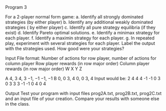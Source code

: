 Program 3

For a 2-player normal form game:
a.	Identify all strongly dominated strategies (by either player)
b.	Identify any additional weakly dominated strategies ( by either player)
c.	Identify all pure strategy equilibria (if they exist)
d.	Identify Pareto optimal solutions.
e.	Identify a minimax strategy for each player.
f.	Identify a maximin strategy for each player.
g.	In repeated play, experiment with several strategies for each player.  Label the output with the strategies used.  How good were your strategies?



Input File format:
Number of actions for row player, number of actions for column player
Row player rewards (in row major order)
Column player rewards (in row major order)
    W	X	Y	Z

A	4, 3	4, 3	−1, −1	−1, −1
B	0, 0	3, 4	0, 0	3, 4
 Input would be:
2 4
4 4 -1 -1 0 3 0 3
3 3 -1 -1 0 4 0 4

Output
Test your program with input files prog2A.txt, prog2B.txt, prog2C.txt and an input file of your creation.
Compare your results with someone else in the class.


